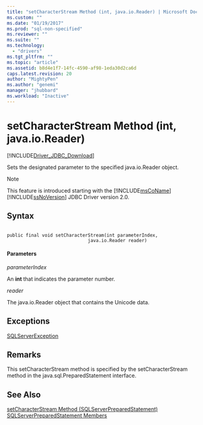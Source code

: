 ```yaml
---
title: "setCharacterStream Method (int, java.io.Reader) | Microsoft Docs"
ms.custom: ""
ms.date: "01/19/2017"
ms.prod: "sql-non-specified"
ms.reviewer: ""
ms.suite: ""
ms.technology: 
  - "drivers"
ms.tgt_pltfrm: ""
ms.topic: "article"
ms.assetid: b8d4e1f7-14fc-4590-af98-1eda30d2ca6d
caps.latest.revision: 20
author: "MightyPen"
ms.author: "genemi"
manager: "jhubbard"
ms.workload: "Inactive"
---
```

# setCharacterStream Method (int, java.io.Reader)
[!INCLUDE[Driver_JDBC_Download](../../../includes/driver_jdbc_download.md)]

  Sets the designated parameter to the specified java.io.Reader object.  
  
> [!NOTE]  
>  This feature is introduced starting with the [!INCLUDE[msCoName](../../../includes/msconame_md.md)][!INCLUDE[ssNoVersion](../../../includes/ssnoversion_md.md)] JDBC Driver version 2.0.  
  
## Syntax  
  
```  
  
public final void setCharacterStream(int parameterIndex,  
                              java.io.Reader reader)  
```  
  
#### Parameters  
 *parameterIndex*  
  
 An **int** that indicates the parameter number.  
  
 *reader*  
  
 The java.io.Reader object that contains the Unicode data.  
  
## Exceptions  
 [SQLServerException](../../../connect/jdbc/reference/sqlserverexception-class.md)  
  
## Remarks  
 This setCharacterStream method is specified by the setCharacterStream method in the java.sql.PreparedStatement interface.  
  
## See Also  
 [setCharacterStream Method &#40;SQLServerPreparedStatement&#41;](../../../connect/jdbc/reference/setcharacterstream-method-sqlserverpreparedstatement.md)   
 [SQLServerPreparedStatement Members](../../../connect/jdbc/reference/sqlserverpreparedstatement-members.md)  
  
  
